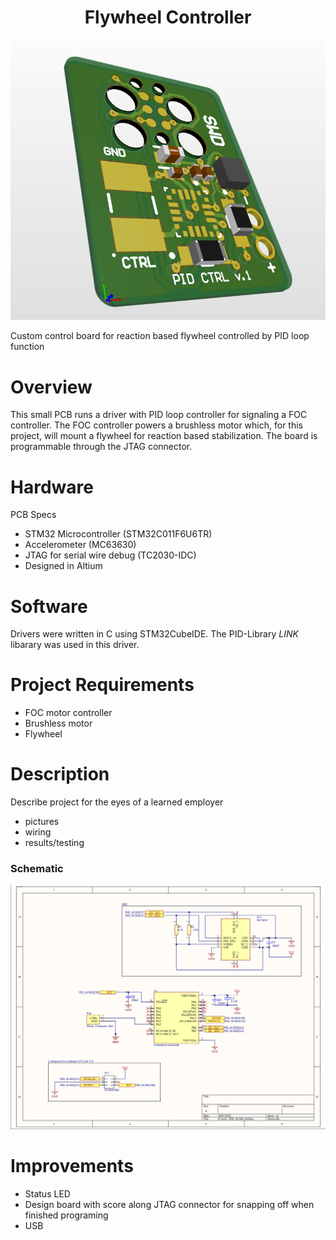 <h1 align="center">Flywheel Controller</h1>

![Banner](docs/img/pidsideview.png)

Custom control board for reaction based flywheel controlled by PID loop function

# Overview
This small PCB runs a driver with PID loop controller for signaling a FOC controller. The FOC controller powers a brushless motor which, for this project, will mount a flywheel for reaction based stabilization. The board is programmable through the JTAG connector.

# Hardware
PCB Specs
- STM32 Microcontroller (STM32C011F6U6TR)
- Accelerometer (MC63630)
- JTAG for serial wire debug (TC2030-IDC)
- Designed in Altium

# Software
Drivers were written in C using STM32CubeIDE. The PID-Library *LINK* libarary was used in this driver.

# Project Requirements
- FOC motor controller
- Brushless motor
- Flywheel
# Description
Describe project for the eyes of a learned employer
- pictures
- wiring
- results/testing
### Schematic
![](docs/img/SCH_PIC.png)

# Improvements
- Status LED
- Design board with score along JTAG connector for snapping off when finished programing
- USB
